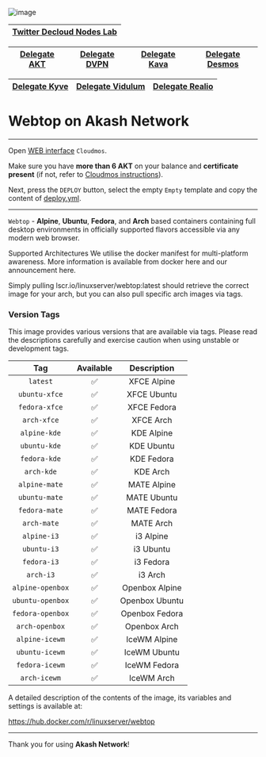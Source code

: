 ![image](https://github.com/Dimokus88/awesome-akash/assets/23629420/7d65c5b3-1027-4008-9899-0911c8ed8552)


| [Twitter Decloud Nodes Lab](https://twitter.com/NodesLab) |
|:--:|
  
| [Delegate AKT](https://restake.app/akash/akashvaloper1ax4c40gn3s74xxm75g6cmts3fw7rq64gq0kaj4) | [Delegate DVPN](https://restake.app/sentinel/sentvaloper1ax4c40gn3s74xxm75g6cmts3fw7rq64grgugsr) | [Delegate Kava](https://restake.app/kava/kavavaloper1mrd5kqtq28p39wcrkm8tk8avtn57arrurxfah0) | [Delegate Desmos](https://restake.app/desmos/desmosvaloper1fkpnxtn4nvm27zkpyuvcz3rpa9rzxm70q4v8sn) | 
|:--:|:--:|:--:|:--:|

|[Delegate Kyve](https://restake.app/kyve/kyvevaloper1ax4c40gn3s74xxm75g6cmts3fw7rq64gzgc27r) | [Delegate Vidulum](https://restake.app/vidulum/vdlvaloper1nuphu4p06dlgx2se0w58z5c7yv00r5gle0h5gs) | [Delegate Realio](https://restake.app/realio/realiovaloper1chee8l82uxqfduxr8x0pfrp9psl08cy4a20m0u) | 
|:--:|:--:|:--:|
  




# Webtop on Akash Network

</div>

___

Open [WEB interface](https://deploy.cloudmos.io/) `Cloudmos`.

Make sure you have **more than 6 AKT** on your balance and **certificate present** (if not, refer to [Cloudmos instructions](https://github.com/DecloudNodesLab/Guides/blob/main/English/Cloudmos.md)).

Next, press the `DEPLOY` button, select the empty `Empty` template and copy the content of [deploy.yml](https://github.com/DecloudNodesLab/Projects/blob/main/Software/Webtop/deploy.yml).

___

`Webtop` - **Alpine**, **Ubuntu**, **Fedora**, and **Arch** based containers containing full desktop environments in officially supported flavors accessible via any modern web browser.

Supported Architectures
We utilise the docker manifest for multi-platform awareness. More information is available from docker here and our announcement here.

Simply pulling lscr.io/linuxserver/webtop:latest should retrieve the correct image for your arch, but you can also pull specific arch images via tags.

### Version Tags

This image provides various versions that are available via tags. Please read the descriptions carefully and exercise caution when using unstable or development tags.

| Tag |	Available	| Description|
| :-----: | :-----: |  :-----: |   
|`latest`|✅| XFCE Alpine |
|`ubuntu-xfce`|	✅|	XFCE Ubuntu |
|`fedora-xfce`|	✅|	XFCE Fedora |
|`arch-xfce`|	✅|	XFCE Arch |
|`alpine-kde`|	✅|	KDE Alpine |
|`ubuntu-kde`|	✅|	KDE Ubuntu |
|`fedora-kde`|	✅	|KDE Fedora |
|`arch-kde`|	✅	|KDE Arch <br/>
|`alpine-mate`|	✅	|MATE Alpine <br/>
|`ubuntu-mate`|	✅|	MATE Ubuntu <br/>
|`fedora-mate`|	✅|	MATE Fedora <br/>
|`arch-mate`|	✅|	MATE Arch <br/>
|`alpine-i3`|	✅|	i3 Alpine <br/>
|`ubuntu-i3`|	✅	|i3 Ubuntu <br/>
|`fedora-i3`|	✅	|i3 Fedora <br/>
|`arch-i3`|	✅	|i3 Arch <br/>
|`alpine-openbox`|	✅|	Openbox Alpine <br/>
|`ubuntu-openbox`|	✅|	Openbox Ubuntu <br/>
|`fedora-openbox`|	✅|	Openbox Fedora <br/>
|`arch-openbox`|	✅|	Openbox Arch <br/>
|`alpine-icewm`|	✅|	IceWM Alpine <br/>
|`ubuntu-icewm`|	✅|	IceWM Ubuntu <br/>
|`fedora-icewm`|	✅|	IceWM Fedora <br/>
|`arch-icewm`|	✅|	IceWM Arch <br/> 

A detailed description of the contents of the image, its variables and settings is available at:

https://hub.docker.com/r/linuxserver/webtop

___

Thank you for using **Akash Network**!
